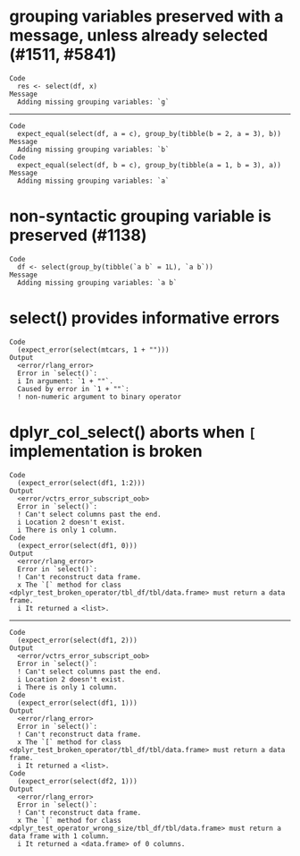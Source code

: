 # grouping variables preserved with a message, unless already selected (#1511, #5841)

    Code
      res <- select(df, x)
    Message
      Adding missing grouping variables: `g`

---

    Code
      expect_equal(select(df, a = c), group_by(tibble(b = 2, a = 3), b))
    Message
      Adding missing grouping variables: `b`
    Code
      expect_equal(select(df, b = c), group_by(tibble(a = 1, b = 3), a))
    Message
      Adding missing grouping variables: `a`

# non-syntactic grouping variable is preserved (#1138)

    Code
      df <- select(group_by(tibble(`a b` = 1L), `a b`))
    Message
      Adding missing grouping variables: `a b`

# select() provides informative errors

    Code
      (expect_error(select(mtcars, 1 + "")))
    Output
      <error/rlang_error>
      Error in `select()`:
      i In argument: `1 + ""`.
      Caused by error in `1 + ""`:
      ! non-numeric argument to binary operator

# dplyr_col_select() aborts when `[` implementation is broken

    Code
      (expect_error(select(df1, 1:2)))
    Output
      <error/vctrs_error_subscript_oob>
      Error in `select()`:
      ! Can't select columns past the end.
      i Location 2 doesn't exist.
      i There is only 1 column.
    Code
      (expect_error(select(df1, 0)))
    Output
      <error/rlang_error>
      Error in `select()`:
      ! Can't reconstruct data frame.
      x The `[` method for class <dplyr_test_broken_operator/tbl_df/tbl/data.frame> must return a data frame.
      i It returned a <list>.

---

    Code
      (expect_error(select(df1, 2)))
    Output
      <error/vctrs_error_subscript_oob>
      Error in `select()`:
      ! Can't select columns past the end.
      i Location 2 doesn't exist.
      i There is only 1 column.
    Code
      (expect_error(select(df1, 1)))
    Output
      <error/rlang_error>
      Error in `select()`:
      ! Can't reconstruct data frame.
      x The `[` method for class <dplyr_test_broken_operator/tbl_df/tbl/data.frame> must return a data frame.
      i It returned a <list>.
    Code
      (expect_error(select(df2, 1)))
    Output
      <error/rlang_error>
      Error in `select()`:
      ! Can't reconstruct data frame.
      x The `[` method for class <dplyr_test_operator_wrong_size/tbl_df/tbl/data.frame> must return a data frame with 1 column.
      i It returned a <data.frame> of 0 columns.

